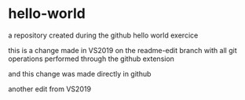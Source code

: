 # hello-world
a repository created during the github hello world exercice

this is a change made in VS2019 on the readme-edit branch with all git operations performed through the github extension

and this change was made directly in github

another edit from VS2019

